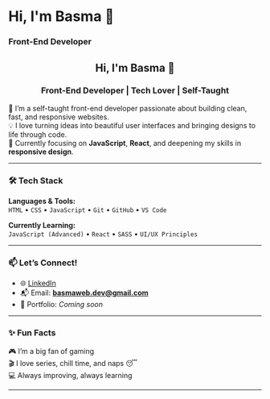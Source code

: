 # Hi, I'm Basma 👋  
### Front-End Developer 

<h2 align="center">Hi, I'm Basma 👋</h2>
<h3 align="center">Front-End Developer | Tech Lover | Self-Taught</h3>

🌱 I’m a self-taught front-end developer passionate about building clean, fast, and responsive websites.  
💡 I love turning ideas into beautiful user interfaces and bringing designs to life through code.  
🚀 Currently focusing on **JavaScript**, **React**, and deepening my skills in **responsive design**.

---

### 🛠️ Tech Stack

**Languages & Tools:**  
`HTML` • `CSS` • `JavaScript` • `Git` • `GitHub` • `VS Code`  

**Currently Learning:**  
`JavaScript (Advanced)` • `React` • `SASS` • `UI/UX Principles`

---

### 📫 Let’s Connect!

- 🌐 [LinkedIn](https://www.linkedin.com/in/basma-bensadi-7b00532a9/)
- 📬 Email: **basmaweb.dev@gmail.com**
- 🔗 Portfolio: *Coming soon*

---

### ✨ Fun Facts

🎮 I’m a big fan of gaming  
🎬 I love series, chill time, and naps 😴  
💻 Always improving, always learning

---
